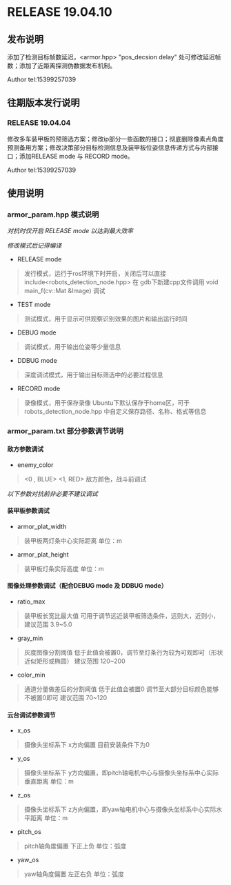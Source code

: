 # RELEASE 19.04.10 
## 发布说明
添加了检测目标帧数延迟，<armor.hpp> "pos_decsion delay" 处可修改延迟帧数；添加了近距离探测伪数据发布机制。

Author tel:15399257039

## 往期版本发行说明

### RELEASE 19.04.04 

修改多车装甲板的预筛选方案；修改ip部分一些函数的接口；彻底删除像素点角度预测备用方案；修改决策部分目标检测信息及装甲板位姿信息传递方式与内部接口；添加RELEASE mode 与 RECORD mode。

Author tel:15399257039

## 使用说明

### armor_param.hpp 模式说明

_对抗时仅开启 RELEASE mode 以达到最大效率_

_修改模式后记得编译_

* RELEASE mode 
> 发行模式，运行于ros环境下时开启，关闭后可以直接include<robots_detection_node.hpp> 在 gdb下新建cpp文件调用 void main_f(cv::Mat &Image) 调试

* TEST mode 
> 测试模式，用于显示可供观察识别效果的图片和输出运行时间

* DEBUG mode 
> 调试模式，用于输出位姿等少量信息

* DDBUG mode 
> 深度调试模式，用于输出目标筛选中的必要过程信息

* RECORD mode 
> 录像模式，用于保存录像 Ubuntu下默认保存于home区，可于 robots_detection_node.hpp 中自定义保存路径、名称、格式等信息

### armor_param.txt 部分参数调节说明

#### 敌方参数调试

* enemy_color 
> <0 , BLUE> <1, RED> 敌方颜色，战斗前调试

_以下参数对抗前非必要不建议调试_

#### 装甲板参数调试

* armor_plat_width 
> 装甲板两灯条中心实际距离 单位：m

* armor_plat_height 
> 装甲板灯条实际高度 单位：m

#### 图像处理参数调试（配合DEBUG mode 及 DDBUG mode）

* ratio_max 
> 装甲板长宽比最大值 可用于调节远近装甲板筛选条件，远则大，近则小，建议范围 3.9~5.0

* gray_min 
> 灰度图像分割阈值 低于此值会被置0，调节至灯条行为较为可观即可（形状近似矩形或椭圆） 建议范围 120~200 

* color_min 
> 通道分量做差后的分割阈值 低于此值会被置0 调节至大部分目标颜色能够不被置0即可 建议范围 70~120 

#### 云台调试参数调节

* x_os 
> 摄像头坐标系下 x方向偏置 目前安装条件下为0 

* y_os 
> 摄像头坐标系下 y方向偏置，即pitch轴电机中心与摄像头坐标系中心实际垂直距离 单位：m

* z_os 
> 摄像头坐标系下 z方向偏置，即yaw轴电机中心与摄像头坐标系中心实际水平距离 单位：m

* pitch_os 
> pitch轴角度偏置 下正上负 单位：弧度

* yaw_os 
> yaw轴角度偏置 左正右负 单位：弧度